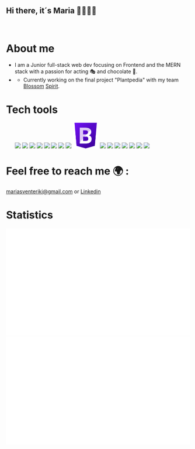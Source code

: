 ## Hi there, it´s Maria 👋👩🏼‍💻

![]()

# About me
* I am a Junior full-stack web dev focusing on Frontend and the MERN stack with a passion for acting 🎭 and chocolate 🍫. 
* * Currently working on the final project "Plantpedia" with my team 
[Blossom](https://github.com/aegli84/aegli84) [Spirit](https://github.com/NicklausDim).

# Tech tools 
<ul width= "50" height= "50">
<img with= "80" height= "80" src= "https://upload.wikimedia.org/wikipedia/commons/thumb/a/a7/React-icon.svg/1280px-React-icon.svg.png"/>
<img with= "80" height= "80" src= "https://cdn.iconscout.com/icon/free/png-256/javascript-2038874-1720087.png"/>
<img with= "80" height= "80" src= "https://icon-library.com/images/html5-icon/html5-icon-13.jpg"/>
<img with= "80" height= "80" src= "https://icon-library.com/images/css-icon-png/css-icon-png-0.jpg"/>
<img with= "70" height= "70" src= "https://icon-library.com/images/node-js-icon/node-js-icon-11.jpg"/>
<img with= "80" height= "80" src= "https://cdn.iconscout.com/icon/free/png-512/mongodb-2-1175137.png"/>
<img with= "60" height= "60" src= "https://cdn.iconscout.com/icon/free/png-256/redux-283024.png"/>
<img with= "60" height= "60" src= "https://cdn.iconscout.com/icon/free/png-256/jquery-7-1175152.png"/>
<img with= "70" height= "70" src= "https://raw.githubusercontent.com/themedotid/bootstrap-icon/HEAD/docs/bootstrap-icon-css.png"/>
<img with= "60" height= "60" src= "https://upload.wikimedia.org/wikipedia/commons/thumb/9/96/Sass_Logo_Color.svg/1024px-Sass_Logo_Color.svg.png"/>
<img with= "60" height= "60" src= "https://upload.wikimedia.org/wikipedia/commons/thumb/d/d5/Slack_icon_2019.svg/1200px-Slack_icon_2019.svg.png"/>
<img with= "80" height= "80" src= "https://www.icescrum.com/wp-content/uploads/2020/03/logo-1.png"/>
<img with= "90" height= "90" src= "https://cdn.iconscout.com/icon/free/png-256/figma-682083.png"/>
<img with= "60" height= "60" src= "https://upload.wikimedia.org/wikipedia/commons/9/91/Octicons-mark-github.svg"/>
<img with= "60" height= "60" src= "https://iconape.com/wp-content/png_logo_vector/git-icon.png"/>
<img with= "60" height= "60" src= "https://seeklogo.com/images/C/canva-logo-B4BE25729A-seeklogo.com.png"/>
  </ul>
  
# Feel free to reach me 🌍 :
mariasventeriki@gmail.com or [Linkedin](https://www.linkedin.com/in/maria-sventeriki-4133a01b3/)

# Statistics
![](https://raw.githubusercontent.com/MariaSventeriki/statistics/b873ecf046ce8658a8fa68a346b8614b29d1759b/generated/languages.svg)
![](https://raw.githubusercontent.com/MariaSventeriki/statistics/b873ecf046ce8658a8fa68a346b8614b29d1759b/generated/overview.svg)





